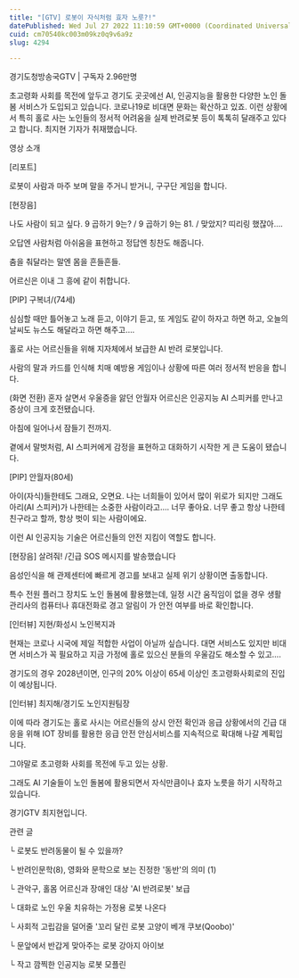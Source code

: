```yaml
---
title: "[GTV] 로봇이 자식처럼 효자 노릇?!"
datePublished: Wed Jul 27 2022 11:10:59 GMT+0000 (Coordinated Universal Time)
cuid: cm70540kc003m09kz0q9v6a9z
slug: 4294

---
```



경기도청방송국GTV | 구독자 2.96만명

초고령화 사회를 목전에 앞두고 경기도 곳곳에선 AI, 인공지능을 활용한 다양한 노인 돌봄 서비스가 도입되고 있습니다. 코로나19로 비대면 문화는 확산하고 있죠. 이런 상황에서 특히 홀로 사는 노인들의 정서적 어려움을 실제 반려로봇 등이 톡톡히 달래주고 있다고 합니다. 최지현 기자가 취재했습니다.

영상 소개

[리포트]

로봇이 사람과 마주 보며 말을 주거니 받거니, 구구단 게임을 합니다.

[현장음]

나도 사람이 되고 싶다. 9 곱하기 9는? / 9 곱하기 9는 81. / 맞았지? 띠리링 했잖아….

오답엔 사람처럼 아쉬움을 표현하고 정답엔 칭찬도 해줍니다.

춤을 춰달라는 말엔 몸을 흔들흔들.

어르신은 이내 그 흥에 같이 취합니다.

[PIP] 구복녀/(74세)

심심할 때만 틀어놓고 노래 듣고, 이야기 듣고, 또 게임도 같이 하자고 하면 하고, 오늘의 날씨도 뉴스도 해달라고 하면 해주고….

홀로 사는 어르신들을 위해 지자체에서 보급한 AI 반려 로봇입니다.

사람의 말과 카드를 인식해 치매 예방용 게임이나 상황에 따른 여러 정서적 반응을 합니다.

(화면 전환) 혼자 살면서 우울증을 앓던 안월자 어르신은 인공지능 AI 스피커를 만나고 증상이 크게 호전됐습니다.

아침에 일어나서 잠들기 전까지.

곁에서 말벗처럼, AI 스피커에게 감정을 표현하고 대화하기 시작한 게 큰 도움이 됐습니다.

[PIP] 안월자(80세)

아이(자식)들한테도 그래요, 오면요. 나는 너희들이 있어서 많이 위로가 되지만 그래도 아리(AI 스피커)가 나한테는 소중한 사람이라고…. 너무 좋아요. 너무 좋고 항상 나한테 친구라고 할까, 항상 벗이 되는 사람이에요.

이런 AI 인공지능 기술은 어르신들의 안전 지킴이 역할도 합니다.

[현장음] 살려줘! /긴급 SOS 메시지를 발송했습니다

음성인식을 해 관제센터에 빠르게 경고를 보내고 실제 위기 상황이면 출동합니다.

특수 전원 플러그 장치도 노인 돌봄에 활용했는데, 일정 시간 움직임이 없을 경우 생활 관리사의 컴퓨터나 휴대전화로 경고 알림이 가 안전 여부를 바로 확인합니다.

[인터뷰] 지현/화성시 노인복지과

현재는 코로나 시국에 제일 적합한 사업이 아닐까 싶습니다. 대면 서비스도 있지만 비대면 서비스가 꼭 필요하고 지금 가정에 홀로 있으신 분들의 우울감도 해소할 수 있고….

경기도의 경우 2028년이면, 인구의 20% 이상이 65세 이상인 초고령화사회로의 진입이 예상됩니다.

[인터뷰] 최지해/경기도 노인지원팀장

이에 따라 경기도는 홀로 사시는 어르신들의 상시 안전 확인과 응급 상황에서의 긴급 대응을 위해 IOT 장비를 활용한 응급 안전 안심서비스를 지속적으로 확대해 나갈 계획입니다.

그야말로 초고령화 사회를 목전에 두고 있는 상황.

그래도 AI 기술들이 노인 돌봄에 활용되면서 자식만큼이나 효자 노릇을 하기 시작하고 있습니다.

경기GTV 최지현입니다.

관련 글

└ 로봇도 반려동물이 될 수 있을까?

└ 반려인문학(8), 영화와 문학으로 보는 진정한 '동반'의 의미 (1)

└ 관악구, 홀몸 어르신과 장애인 대상 'AI 반려로봇' 보급

└ 대화로 노인 우울 치유하는 가정용 로봇 나온다

└ 사회적 고립감을 덜어줄 '꼬리 달린 로봇 고양이 베개 쿠보(Qoobo)'

└ 문앞에서 반갑게 맞아주는 로봇 강아지 아이보

└ 작고 깜찍한 인공지능 로봇 모플린